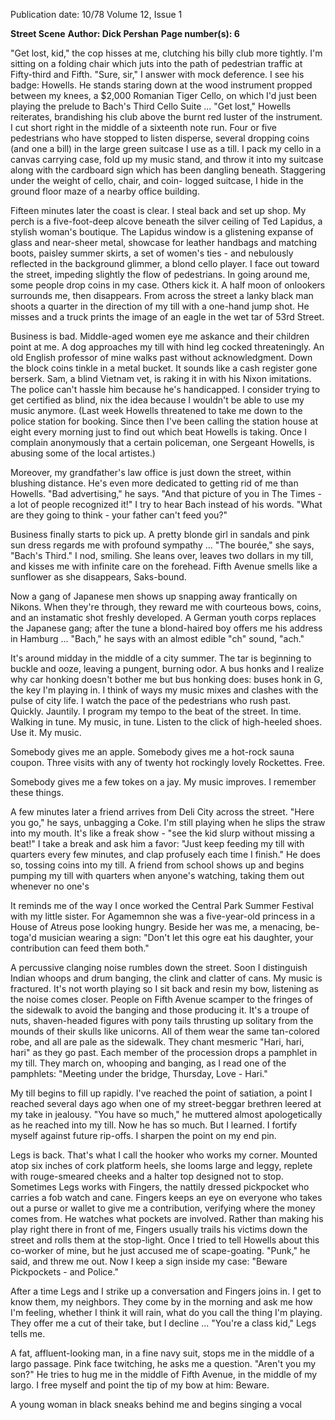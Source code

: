 Publication date: 10/78
Volume 12, Issue 1

**Street Scene**
**Author: Dick Pershan**
**Page number(s): 6**

"Get lost, kid," the cop hisses at 
me, clutching his billy club more 
tightly. I'm sitting on a folding chair 
which juts into the path of pedestrian 
traffic at Fifty-third and Fifth. "Sure, 
sir," I answer with mock deference. I 
see his badge: Howells. He stands 
staring down at the wood instrument 
propped between my knees, a $2,000 
Romanian Tiger Cello, on which I'd 
just been playing the prelude to 
Bach's Third Cello Suite ... "Get lost," 
Howells reiterates, brandishing his 
club above the burnt red luster of the 
instrument. I cut short right in the 
middle of a sixteenth note run. Four 
or five pedestrians who have stopped 
to listen disperse, several dropping 
coins (and one a bill) in the large 
green suitcase I use as a till. I 
pack my cello in a canvas carrying 
case, fold up my music stand, and 
throw it into my suitcase along with 
the cardboard sign which has been 
dangling beneath. Staggering under 
the weight of cello, chair, and coin-
logged suitcase, I hide in the ground 
floor maze of a nearby office building. 

Fifteen minutes later the coast is 
clear. I steal back and set up shop. 
My perch is a five-foot-deep alcove 
beneath the silver ceiling of Ted 
Lapidus, a stylish woman's boutique. 
The Lapidus window is a glistening 
expanse of glass and near-sheer metal, 
showcase for leather handbags and 
matching boots, paisley summer 
skirts, a set of women's ties - and 
nebulously reflected in the background 
glimmer, a blond cello player. I face 
out toward the street, impeding 
slightly the flow of pedestrians. In 
going around me, some people drop 
coins in my case. Others kick it. A 
half moon of onlookers surrounds me, 
then disappears. From across the 
street a lanky black man shoots a 
quarter in the direction of my till with 
a one-hand jump shot. He misses and 
a truck prints the image of an eagle in 
the wet tar of 53rd Street. 

Business is bad. Middle-aged 
women eye me askance and their 
children point at me. A dog 
approaches my till with hind leg 
cocked threateningly. An old English 
professor of mine walks past without 
acknowledgment. Down the block 
coins tinkle in a metal bucket. It 
sounds like a cash register gone 
berserk. Sam, a blind Vietnam vet, is 
raking it in with his Nixon imitations. 
The police can't hassle him because 
he's handicapped. I consider trying to 
get certified as blind, nix the idea 
because I wouldn't be able to use my 
music anymore. (Last week Howells 
threatened to take me down to the 
police station for booking. Since then 
I've been calling the station house at 
eight every morning just to find out 
which beat Howells is taking. Once I 
complain anonymously that a certain 
policeman, one Sergeant Howells, is 
abusing some of the local artistes.) 

Moreover, my grandfather's law 
office is just down the street, within 
blushing distance. He's even more 
dedicated to getting rid of me than 
Howells. "Bad advertising," he says. 
"And that picture of you in The Times - 
a lot of people recognized it!" I try to 
hear Bach instead of his words. "What 
are they going to think - your father 
can't feed you?" 

Business finally starts to pick up. A 
pretty blonde girl in sandals and pink 
sun dress regards me with profound 
sympathy ... "The bourée," she says, 
"Bach's Third." I nod, smiling. She 
leans over, leaves two dollars in my 
till, and kisses me with infinite care 
on the forehead. Fifth Avenue smells 
like a sunflower as she disappears, 
Saks-bound. 

Now a gang of Japanese men shows 
up snapping away frantically on 
Nikons. When they're through, they 
reward me with courteous bows, 
coins, and an instamatic shot freshly 
developed. A German youth corps 
replaces the Japanese gang; after the 
tune a blond-haired boy offers me his 
address in Hamburg ... "Bach," he says 
with an almost edible "ch" sound, 
"ach." 

It's around midday in the middle of 
a city summer. The tar is beginning to 
buckle and ooze, leaving a pungent, 
burning odor. A bus honks and I 
realize why car honking doesn't 
bother me but bus honking does: buses 
honk in G, the key I'm playing in. I 
think of ways my music mixes and 
clashes with the pulse of city life. I 
watch the pace of the pedestrians 
who rush past. Quickly. Jauntily. I 
program my tempo to the beat of the 
street. In time. Walking in tune. My 
music, in tune. Listen to the click of 
high-heeled shoes. Use it. My music. 

Somebody gives me an apple. 
Somebody gives me a hot-rock 
sauna coupon. Three visits with any 
of twenty hot rockingly lovely 
Rockettes. Free. 

Somebody gives me a few tokes on 
a jay. My music improves. I 
remember these things. 

A few minutes later a friend arrives 
from Deli City across the street. 
"Here you go," he says, unbagging a 
Coke. I'm still playing when he slips 
the straw into my mouth. It's like a 
freak show - "see the kid slurp 
without missing a beat!" I take a 
break and ask him a favor: "Just keep 
feeding my till with quarters every few 
minutes, and clap profusely each time 
I finish." He does so, tossing coins 
into my till. A friend from school 
shows up and begins pumping my till 
with quarters when anyone's watching, 
taking them out whenever no one's 

It reminds me of the way I once 
worked the Central Park Summer 
Festival with my little sister. For 
Agamemnon she was a five-year-old 
princess in a House of Atreus pose 
looking hungry. Beside her was me, a 
menacing, be-toga'd musician wearing 
a sign: "Don't let this ogre eat his 
daughter, your contribution can feed 
them both." 

A percussive clanging noise rumbles 
down the street. Soon I distinguish 
Indian whoops and drum banging, the 
clink and clatter of cans. My music is 
fractured. It's not worth playing so I 
sit back and resin my bow, listening 
as the noise comes closer. People on 
Fifth Avenue scamper to the fringes 
of the sidewalk to avoid the banging 
and those producing it. It's a troupe 
of nuts, shaven-headed figures with 
pony tails thrusting up solitary from 
the mounds of their skulls like 
unicorns. All of them wear the same 
tan-colored robe, and all are pale as 
the sidewalk. They chant mesmeric 
"Hari, hari, hari" as they go past. 
Each member of the procession drops 
a pamphlet in my till. They march on, 
whooping and banging, as I read one 
of the pamphlets: "Meeting under the 
bridge, Thursday, Love - Hari." 

My till begins to fill up rapidly. I've 
reached the point of satiation, a point 
I reached several days ago when one 
of my street-beggar brethren leered at 
my take in jealousy. "You have so 
much," he muttered almost apologetically 
as he reached into my till. Now he has 
so much. But I learned. I fortify 
myself against future rip-offs. I 
sharpen the point on my end pin. 

Legs is back. That's what I call the 
hooker who works my corner. 
Mounted atop six inches of cork 
platform heels, she looms large and 
leggy, replete with rouge-smeared 
cheeks and a halter top designed not 
to stop. Sometimes Legs works with 
Fingers, the nattily dressed pickpocket 
who carries a fob watch and cane. 
Fingers keeps an eye on everyone who 
takes out a purse or wallet to give me 
a contribution, verifying where the 
money comes from. He watches what 
pockets are involved. Rather than 
making his play right there in front of 
me, Fingers usually trails his victims 
down the street and rolls them at the 
stop-light. Once I tried to tell Howells 
about this co-worker of mine, but he 
just accused me of scape-goating. 
"Punk," he said, and threw me out. 
Now I keep a sign inside my case: 
"Beware Pickpockets - and Police." 

After a time Legs and I strike up a 
conversation and Fingers joins in. I 
get to know them, my neighbors. 
They come by in the morning and ask 
me how I'm feeling, whether I think it 
will rain, what do you call the thing 
I'm playing. They offer me a cut of 
their take, but I decline ... "You're a 
class kid," Legs tells me. 

A fat, affluent-looking man, in a 
fine navy suit, stops me in the middle 
of a largo passage. Pink face 
twitching, he asks me a question. 
"Aren't you my son?" He tries to hug 
me in the middle of Fifth Avenue, in 
the middle of my largo. I free myself 
and point the tip of my bow at him: 
Beware. 

A young woman in black sneaks 
behind me and begins singing a vocal